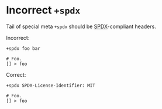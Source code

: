 # Incorrect `+spdx`

Tail of special meta `+spdx` should be [SPDX]-compliant headers.

Incorrect:

```eo
+spdx foo bar

# Foo.
[] > foo
```

Correct:

```eo
+spdx SPDX-License-Identifier: MIT

# Foo.
[] > foo
```

[SPDX]: https://en.wikipedia.org/wiki/Software_Package_Data_Exchange
